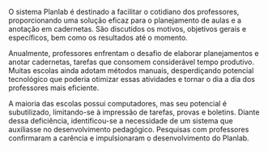 O sistema Planlab é destinado a facilitar o cotidiano dos professores,
proporcionando uma solução eficaz para o planejamento de aulas e a
anotação em cadernetas. São discutidos os motivos, objetivos gerais e
específicos, bem como os resultados até o momento.

Anualmente, professores enfrentam o desafio de elaborar planejamentos e
anotar cadernetas, tarefas que consomem considerável tempo produtivo.
Muitas escolas ainda adotam métodos manuais, desperdiçando potencial
tecnológico que poderia otimizar essas atividades e tornar o dia a dia dos
professores mais eficiente.

A maioria das escolas possui computadores, mas seu potencial é
subutilizado, limitando-se à impressão de tarefas, provas e boletins. Diante
dessa deficiência, identificou-se a necessidade de um sistema que auxiliasse
no desenvolvimento pedagógico. Pesquisas com professores confirmaram
a carência e impulsionaram o desenvolvimento do Planlab.
